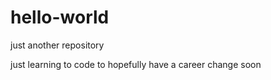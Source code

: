 # hello-world
just another repository

just learning to code to hopefully have a career change soon
